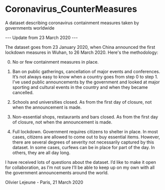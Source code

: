 # Coronavirus_CounterMeasures
A dataset describing coronavirus containment measures taken by governments worldwide

--- Update from 23 March 2020 ---

The dataset goes from 23 January 2020, when China announced the first lockdown measures in Wuhan, to 26 March 2020. Here's the methodology:

0. No or few containment measures in place.

1. Ban on public gatherings, cancellation of major events and conferences. It’s not always easy to know when a country goes from step 0 to step 1. I’ve used public announcements by the government and looked at major sporting and cultural events in the country and when they became cancelled.

2. Schools and universities closed. As from the first day of closure, not when the announcement is made.

3. Non-essential shops, restaurants and bars closed. As from the first day of closure, not when the announcement is made.

4. Full lockdown. Government requires citizens to shelter in place. In most cases, citizens are allowed to come out to buy essential items. However, there are several degrees of severity not necessarily captured by this dataset. In some cases, curfews can be in place for part of the day. In others, they are all day long.

I have received lots of questions about the dataset. I’d like to make it open for collaboration, as I’m not sure I’ll be able to keep up on my own with all the government announcements around the world.

Olivier Lejeune - Paris, 21 March 2020
